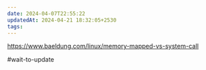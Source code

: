 ```yaml
---
date: 2024-04-07T22:55:22
updatedAt: 2024-04-21 18:32:05+2530
tags: 
---
```

https://www.baeldung.com/linux/memory-mapped-vs-system-call

#wait-to-update 